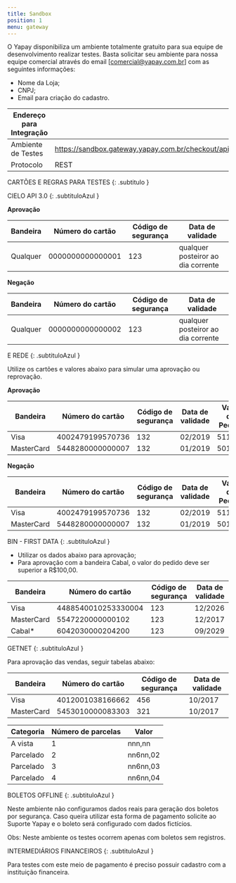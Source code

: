 ```yaml
---
title: Sandbox
position: 1
menu: gateway
---
```


O Yapay disponibiliza um ambiente totalmente gratuito para sua equipe de desenvolvimento realizar testes. Basta solicitar seu ambiente para nossa equipe comercial através do email [comercial@yapay.com.br] com as seguintes informações:

* Nome da Loja;
* CNPJ;
* Email para criação do cadastro.


| Endereço para Integração  |                                                                                         |
|---------------------------|-----------------------------------------------------------------|
| Ambiente de Testes        | https://sandbox.gateway.yapay.com.br/checkout/api/v3/transacao  |
| Protocolo                 | REST                                                            |


CARTÕES E REGRAS PARA TESTES
{: .subtitulo }

CIELO API 3.0
{: .subtituloAzul }

**Aprovação**

| Bandeira  | Número do cartão  | Código de segurança  | Data de validade                    |
|-----------|-------------------|----------------------|-------------------------------------|
| Qualquer  | 0000000000000001  | 123                  | qualquer posteiror ao dia corrente  |


**Negação**

| Bandeira | Número do cartão | Código de segurança | Data de validade                    | 
| ---------|------------------|---------------------|-------------------------------------|
| Qualquer | 0000000000000002 | 123                 | qualquer posteiror ao dia corrente  |


E REDE
{: .subtituloAzul }

Utilize os cartões e valores abaixo para simular uma aprovação ou reprovação.


**Aprovação**

| Bandeira   | Número do cartão | Código de segurança | Data de validade | Valor do Pedido |
|------------|------------------|---------------------|------------------|-----------------|
| Visa       | 4002479199570736 | 132                 | 02/2019          | 511201          |
| MasterCard | 5448280000000007 | 132                 | 01/2019          | 501001          |


**Negação**

| Bandeira   | Número do cartão | Código de segurança | Data de validade | Valor do Pedido |
|------------|------------------|---------------------|------------------|-----------------|
| Visa       | 4002479199570736 | 132                 | 02/2019          | 511201          |
| MasterCard | 5448280000000007 | 132                 | 01/2019          | 501001          |



BIN - FIRST DATA
{: .subtituloAzul }

* Utilizar os dados abaixo para aprovação;
* Para aprovação com a bandeira Cabal, o valor do pedido deve ser superior a R$100,00.

| Bandeira   | Número do cartão     | Código de segurança  | Data de validade |
|------------|----------------------|----------------------|------------------|
| Visa       | 4488540010253330004  | 123                  | 12/2026          |
| MasterCard | 5547220000000102     | 123                  | 12/2017          |
| Cabal*     | 6042030000204200     | 123                  | 09/2029          |


GETNET
{: .subtituloAzul }

Para aprovação das vendas, seguir tabelas abaixo:

| Bandeira   | Número do cartão | Código de segurança | Data de validade |
|------------|------------------|---------------------|------------------|
| Visa       | 4012001038166662 | 456                 | 10/2017          |
| MasterCard | 5453010000083303 | 321                 | 10/2017          |


| Categoria  | Número de parcelas | Valor    |
|------------|--------------------|----------| 
| A vista    |  1                 | nnn,nn   |
| Parcelado  |  2                 | nn6nn,02 |
| Parcelado  |  3                 | nn6nn,03 |
| Parcelado  |  4                 | nn6nn,04 |


BOLETOS OFFLINE
{: .subtituloAzul }

Neste ambiente não configuramos dados reais para geração dos boletos por segurança. Caso queira utilizar esta forma de pagamento solicite ao Suporte Yapay e o boleto será configurado com dados fictícios.

Obs: Neste ambiente os testes ocorrem apenas com boletos sem registros.

INTERMEDIÁRIOS FINANCEIROS
{: .subtituloAzul }

Para testes com este meio de pagamento é preciso possuir cadastro com a instituição financeira.

